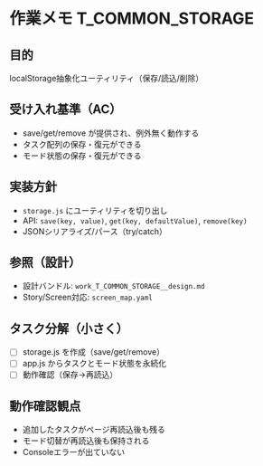 # 作業メモ T_COMMON_STORAGE

## 目的
localStorage抽象化ユーティリティ（保存/読込/削除）

## 受け入れ基準（AC）
- save/get/remove が提供され、例外無く動作する
- タスク配列の保存・復元ができる
- モード状態の保存・復元ができる

## 実装方針
- `storage.js` にユーティリティを切り出し
- API: `save(key, value)`, `get(key, defaultValue)`, `remove(key)`
- JSONシリアライズ/パース（try/catch）

## 参照（設計）
- 設計バンドル: `work_T_COMMON_STORAGE__design.md`
- Story/Screen対応: `screen_map.yaml`

## タスク分解（小さく）
- [ ] storage.js を作成（save/get/remove）
- [ ] app.js からタスクとモード状態を永続化
- [ ] 動作確認（保存→再読込）

## 動作確認観点
- 追加したタスクがページ再読込後も残る
- モード切替が再読込後も保持される
- Consoleエラーが出ていない
